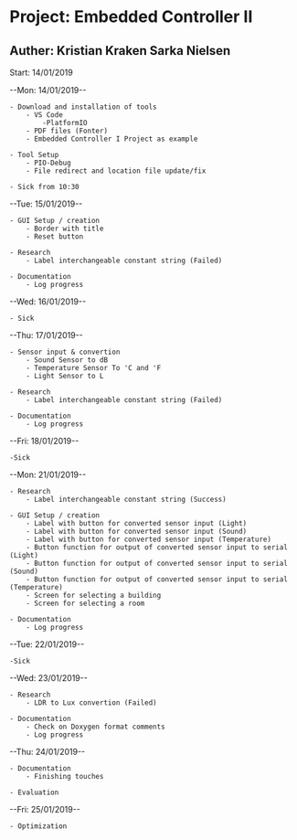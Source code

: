 # Project: Embedded Controller II
## Auther: Kristian Kraken Sarka Nielsen
Start: 14/01/2019


--Mon: 14/01/2019--

    - Download and installation of tools
        - VS Code
            -PlatformIO
        - PDF files (Fonter)
        - Embedded Controller I Project as example
    
    - Tool Setup
        - PIO-Debug
        - File redirect and location file update/fix

    - Sick from 10:30


--Tue: 15/01/2019--

    - GUI Setup / creation
        - Border with title
        - Reset button
    
    - Research
        - Label interchangeable constant string (Failed)

    - Documentation
        - Log progress  


--Wed: 16/01/2019--

    - Sick


--Thu: 17/01/2019--

    - Sensor input & convertion
        - Sound Sensor to dB
        - Temperature Sensor To 'C and 'F
        - Light Sensor to L

    - Research
        - Label interchangeable constant string (Failed)

    - Documentation
        - Log progress      


--Fri: 18/01/2019--

    -Sick


--Mon: 21/01/2019--

    - Research
        - Label interchangeable constant string (Success)

    - GUI Setup / creation
        - Label with button for converted sensor input (Light)
        - Label with button for converted sensor input (Sound)
        - Label with button for converted sensor input (Temperature)
        - Button function for output of converted sensor input to serial (Light)
        - Button function for output of converted sensor input to serial (Sound)
        - Button function for output of converted sensor input to serial (Temperature)
        - Screen for selecting a building
        - Screen for selecting a room

    - Documentation
        - Log progress


--Tue: 22/01/2019--

    -Sick


--Wed: 23/01/2019--

    - Research
        - LDR to Lux convertion (Failed)

    - Documentation
        - Check on Doxygen format comments
        - Log progress


--Thu: 24/01/2019--

    - Documentation
        - Finishing touches
        
    - Evaluation


--Fri: 25/01/2019--

    - Optimization
